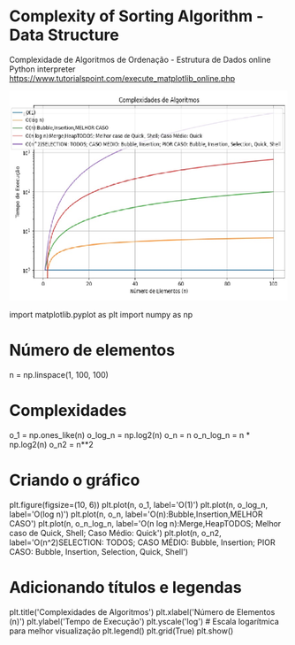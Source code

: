 # Complexity of Sorting Algorithm - Data Structure
Complexidade de Algoritmos de Ordenação - Estrutura de Dados
online Python interpreter https://www.tutorialspoint.com/execute_matplotlib_online.php

![Gráfico de Complexidade - Algoritmos de Ordenação ](https://github.com/ODAGAMMXIX/ComplexEstructure/blob/main/DEV-ORDENACAO-COMPLEXIDADE-1.jpg)


import matplotlib.pyplot as plt
import numpy as np

# Número de elementos
n = np.linspace(1, 100, 100)

# Complexidades
o_1 = np.ones_like(n)
o_log_n = np.log2(n)
o_n = n
o_n_log_n = n * np.log2(n)
o_n2 = n**2

# Criando o gráfico
plt.figure(figsize=(10, 6))
plt.plot(n, o_1, label='O(1)')
plt.plot(n, o_log_n, label='O(log n)')
plt.plot(n, o_n, label='O(n):Bubble,Insertion,MELHOR CASO')
plt.plot(n, o_n_log_n, label='O(n log n):Merge,HeapTODOS; Melhor caso de Quick, Shell; Caso Médio: Quick')
plt.plot(n, o_n2, label='O(n^2)SELECTION: TODOS; CASO MÉDIO: Bubble, Insertion; PIOR CASO: Bubble, Insertion, Selection, Quick, Shell')

# Adicionando títulos e legendas
plt.title('Complexidades de Algoritmos')
plt.xlabel('Número de Elementos (n)')
plt.ylabel('Tempo de Execução')
plt.yscale('log')  # Escala logarítmica para melhor visualização
plt.legend()
plt.grid(True)
plt.show()
